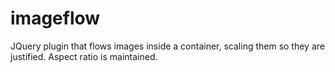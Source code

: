 imageflow
=========

JQuery plugin that flows images inside a container, scaling them so they are justified.  Aspect ratio is maintained.
